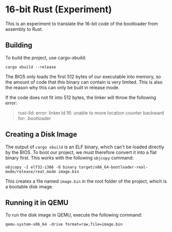 # 16-bit Rust (Experiment)

This is an experiment to translate the 16-bit code of the bootloader from assembly to Rust.

## Building

To build the project, use cargo-xbuild:

```
cargo xbuild --release
```

The BIOS only loads the first 512 bytes of our executable into memory, so the amount of code that this binary can contain is very limited. This is also the reason why this can only be built in release mode.

If the code does not fit into 512 bytes, the linker will throw the following error:

> rust-lld: error: linker.ld:16: unable to move location counter backward for: .bootloader

## Creating a Disk Image

The output of `cargo xbuild` is an ELF binary, which can't be loaded directly by the BIOS. To boot our project, we must therefore convert it into a flat binary first. This works with the following `objcopy` command:

```
objcopy -I elf32-i386 -O binary target/x86_64-bootloader-real-mode/release/real_mode image.bin
```

This creates a file named `image.bin` in the root folder of the project, which is a bootable disk image.

## Running it in QEMU

To run the disk image in QEMU, execute the following command:

```
qemu-system-x86_64 -drive format=raw,file=image.bin
```
